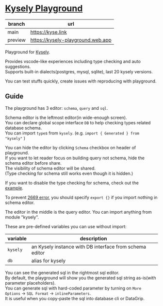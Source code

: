 # [Kysely Playground](https://kyse.link/)

| branch  | url                               |
|---------|-----------------------------------|
| main    | https://kyse.link                 |
| preview | https://kysely-playground.web.app |

Playground for [Kysely](https://github.com/kysely-org/kysely).

Provides vscode-like experiences including type checking and auto suggestions.  
Supports built-in dialects(postgres, mysql, sqlite), last 20 kysely versions.

You can test stuffs quickly, create issues with reproducing with playground.

## Guide

The playground has 3 editor: `schema`, `query` and `sql`.

Schema editor is the leftmost editor(in wide-enough screen).  
You can declare global scope interface `DB` to help checking types related database schema.  
You can import `type`s from `kysely`. (e.g. `import { Generated } from "kysely"` )

You can hide the editor by clicking `Schema` checkbox on header of playground.  
If you want to let reader focus on building query not schema, hide the schema editor before share.  
The visibility of schema editor will be shared.  
(Type checking for schema still works even though it is hidden.)

If you want to disable the type checking for schema,
check out
the [example](https://kyse.link/?p=b&i=haFkqHBvc3RncmVzoXamMC4yNC4yoXPZSmRlY2xhcmUgZ2xvYmFsIHsKICBpbnRlcmZhY2UgREIgewogICAgW2tleTogc3RyaW5nXTogYW55CiAgfQp9CgpleHBvcnQge30KoXHZK2t5c2VseQogIC5zZWxlY3RGcm9tKCJhc2RmIikKICAuc2VsZWN0QWxsKCmhY8M=).

To
prevent [2669 error](https://stackoverflow.com/questions/57132428/augmentations-for-the-global-scope-can-only-be-directly-nested-in-external-modul),
you should specify `export {}` if you import nothing in schema editor.

The editor in the middle is the query editor.
You can import anything from module "kysely".

These are pre-defined variables you can use without import:

| variable | description                                             |
|----------|---------------------------------------------------------|
| `kysely` | an Kysely instance with DB interface from schema editor |
| `db`     | alias for kysely                                        |

You can see the generated sql in the rightmost sql editor.  
By default, the playground will show you the generated sql string as-is(with parameter placeholders).  
You can generate sql with hard-coded parameter by turning on `More Options` -> `SQL Format` -> `inlineParameters`.  
It is useful when you copy-paste the sql into database cli or DataGrip.  
